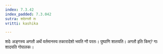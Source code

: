 ```yaml
---
index: 7.3.42
index_padded: 7.3.042
sutra: शदेरगतौ तः
vritti: kashika

---
```

शदेः अङ्गस्य अगतौ अर्थे वर्तमानस्य तकारादेशो भवति णौ परतः। पुष्पाणि शातयति। अगतौ इति किम्? गाः शादयति गोपालकः।